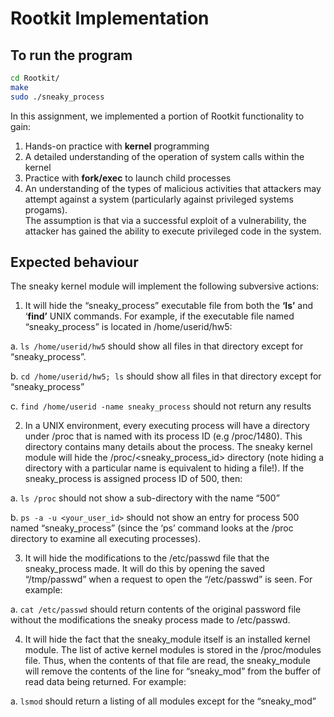 
Rootkit Implementation
======================


To run the program
------------------

```bash
cd Rootkit/
make
sudo ./sneaky_process
```
In this assignment, we implemented a portion of Rootkit functionality to gain:  
1. Hands-on practice with **kernel** programming  
2. A detailed understanding of the operation of system calls within the kernel   
3. Practice with **fork/exec** to launch child processes  
4. An understanding of the types of malicious activities that attackers may attempt against a system (particularly against privileged systems progams).  
The assumption is that via a successful exploit of a vulnerability, the attacker has gained the ability to execute privileged code in the system. 

Expected behaviour
------------------

The sneaky kernel module will implement the following subversive actions:
1. It will hide the “sneaky_process” executable file from both the **‘ls’** and ‘**find’** UNIX
commands. For example, if the executable file named “sneaky_process” is located in /home/userid/hw5:

a. ```ls /home/userid/hw5``` should show all files in that directory except for “sneaky_process”.  

b. ```cd /home/userid/hw5; ls``` should show all files in that directory except for “sneaky_process”  

c. ```find /home/userid -name sneaky_process``` should not return any results  

2. In a UNIX environment, every executing process will have a directory under /proc that is named with its process ID (e.g /proc/1480). This directory contains many details about the process. The sneaky kernel module will hide the /proc/<sneaky_process_id> directory (note hiding a directory with a particular name is equivalent to hiding a file!). If the sneaky_process is assigned process ID of 500, then:   

a. ```ls /proc``` should not show a sub-directory with the name “500”  

b. ```ps -a -u <your_user_id>``` should not show an entry for process 500  
named “sneaky_process” (since the ‘ps’ command looks at the /proc directory to
examine all executing processes).

3. It will hide the modifications to the /etc/passwd file that the sneaky_process made. It will
do this by opening the saved “/tmp/passwd” when a request to open the “/etc/passwd” is seen. For example:

a. ```cat /etc/passwd``` should return contents of the original password file without the modifications the sneaky process made to /etc/passwd.   

4. It will hide the fact that the sneaky_module itself is an installed kernel module. The list of active kernel modules is stored in the /proc/modules file. Thus, when the contents of that file are read, the sneaky_module will remove the contents of the line for “sneaky_mod” from the buffer of read data being returned. For example:   

a. ```lsmod``` should return a listing of all modules except for the “sneaky_mod”
